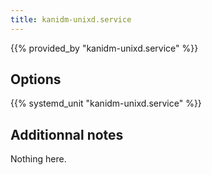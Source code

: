 ```yaml
---
title: kanidm-unixd.service
---
```


{{% provided_by "kanidm-unixd.service" %}}

## Options

{{% systemd_unit "kanidm-unixd.service" %}}

## Additionnal notes

Nothing here.